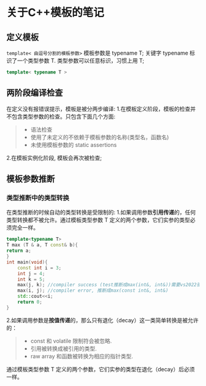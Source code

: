 # 关于C++模板的笔记
## 定义模板
`template< 由逗号分割的模板参数>`
模板参数是 typename T;
关键字 typename 标识了一个类型参数 T. 类型参数可以任意标识，习惯上用 T;
```c++
template< typename T >
```
## 两阶段编译检查
在定义没有报错误提示，模板是被分两步编译:
1.在模板定义阶段，模板的检查并不包含类型参数的检查。只包含下面几个方面:
> * 语法检查
> * 使用了未定义的不依赖于模板参数的名称(类型名，函数名)
> * 未使用模板参数的 static assertions

2.在模板实例化阶段, 模板会再次被检查;
## 模板参数推断
### 类型推断中的类型转换
在类型推断的时候自动的类型转换是受限制的:
1.如果调用参数**引用传递**的，任何类型转换都不被允许。通过模板类型参数 T 定义的两个参数，它们实参的类型必须完全一样。
```C++
template<typename T>
T max (T & a, T const& b){
return a;
}
int main(void){
    const int i = 3;
    int j = 4;
    int k = 5;
    max(j, k); //compiler success (test推断成max(int&, int&))需要vs2022验证
    max(i, j); //compiler error, 推断成max(const int&, int&)
    std::cout<<i;
    return 0;
}
```
2.如果调用参数是**按值传递**的，那么只有退化（decay）这一类简单转换是被允许的：

>* const 和 volatile 限制符会被忽略.
>* 引用被转换成被引用的类型.
>* raw array 和函数被转换为相应的指针类型.

通过模板类型参数 T 定义的两个参数，它们实参的类型在退化（decay）后必须一样。
